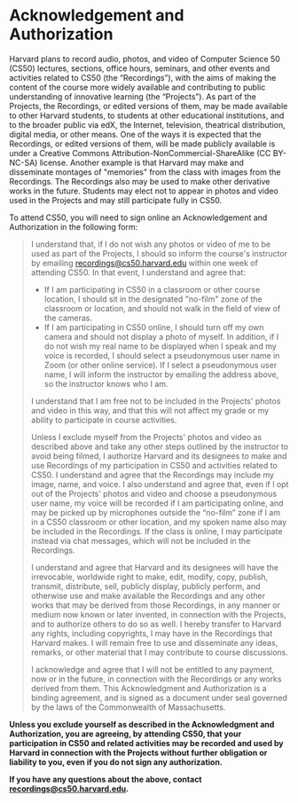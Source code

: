 # Acknowledgement and Authorization

Harvard plans to record audio, photos, and video of Computer Science 50 (CS50) lectures, sections, office hours, seminars, and other events and activities related to CS50 (the “Recordings”), with the aims of making the content of the course more widely available and contributing to public understanding of innovative learning (the “Projects”). As part of the Projects, the Recordings, or edited versions of them, may be made available to other Harvard students, to students at other educational institutions, and to the broader public via edX, the Internet, television, theatrical distribution, digital media, or other means. One of the ways it is expected that the Recordings, or edited versions of them, will be made publicly available is under a Creative Commons Attribution-NonCommercial-ShareAlike (CC BY-NC-SA) license. Another example is that Harvard may make and disseminate montages of "memories" from the class with images from the Recordings. The Recordings also may be used to make other derivative works in the future. Students may elect not to appear in photos and video used in the Projects and may still participate fully in CS50.

To attend CS50, you will need to sign online an Acknowledgement and Authorization in the following form:

> I understand that, if I do not wish any photos or video of me to be used as part of the Projects, I should so inform the course's instructor by emailing <recordings@cs50.harvard.edu> within one week of attending CS50. In that event, I understand and agree that:
>
> * If I am participating in CS50 in a classroom or other course location, I should sit in the designated "no-film" zone of the classroom or location, and should not walk in the field of view of the cameras.
> * If I am participating in CS50 online, I should turn off my own camera and should not display a photo of myself. In addition, if I do not wish my real name to be displayed when I speak and my voice is recorded, I should select a pseudonymous user name in Zoom (or other online service). If I select a pseudonymous user name, I will inform the instructor by emailing the address above, so the instructor knows who I am.
>
> I understand that I am free not to be included in the Projects' photos and video in this way, and that this will not affect my grade or my ability to participate in course activities.
>
> Unless I exclude myself from the Projects' photos and video as described above and take any other steps outlined by the instructor to avoid being filmed, I authorize Harvard and its designees to make and use Recordings of my participation in CS50 and activities related to CS50. I understand and agree that the Recordings may include my image, name, and voice. I also understand and agree that, even if I opt out of the Projects' photos and video and choose a pseudonymous user name, my voice will be recorded if I am participating online, and may be picked up by microphones outside the “no-film” zone if I am in a CS50 classroom or other location, and my spoken name also may be included in the Recordings. If the class is online, I may participate instead via chat messages, which will not be included in the Recordings.
>
> I understand and agree that Harvard and its designees will have the irrevocable, worldwide right to make, edit, modify, copy, publish, transmit, distribute, sell, publicly display, publicly perform, and otherwise use and make available the Recordings and any other works that may be derived from those Recordings, in any manner or medium now known or later invented, in connection with the Projects, and to authorize others to do so as well. I hereby transfer to Harvard any rights, including copyrights, I may have in the Recordings that Harvard makes. I will remain free to use and disseminate any ideas, remarks, or other material that I may contribute to course discussions.
>
> I acknowledge and agree that I will not be entitled to any payment, now or in the future, in connection with the Recordings or any works derived from them. This Acknowledgment and Authorization is a binding agreement, and is signed as a document under seal governed by the laws of the Commonwealth of Massachusetts.

**Unless you exclude yourself as described in the Acknowledgment and Authorization, you are agreeing, by attending CS50, that your participation in CS50 and related activities may be recorded and used by Harvard in connection with the Projects without further obligation or liability to you, even if you do not sign any authorization.**

**If you have any questions about the above, contact <recordings@cs50.harvard.edu>.**
